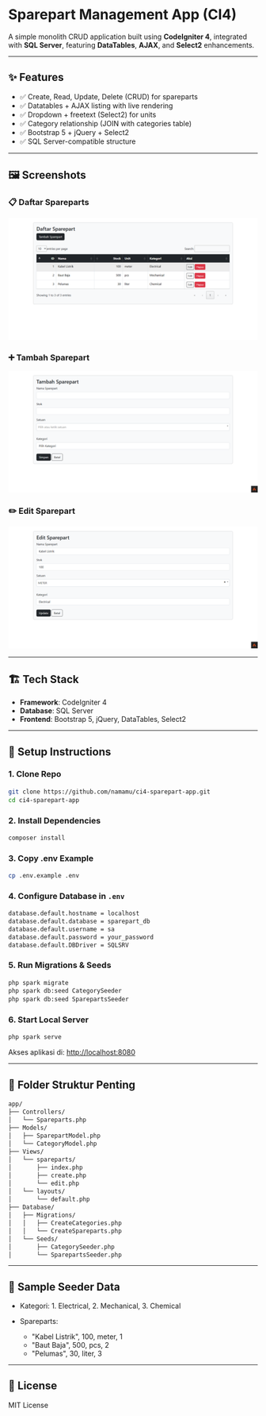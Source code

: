 # Sparepart Management App (CI4)

A simple monolith CRUD application built using **CodeIgniter 4**, integrated with **SQL Server**, featuring **DataTables**, **AJAX**, and **Select2** enhancements.

---

## ✨ Features

* ✅ Create, Read, Update, Delete (CRUD) for spareparts
* ✅ Datatables + AJAX listing with live rendering
* ✅ Dropdown + freetext (Select2) for units
* ✅ Category relationship (JOIN with categories table)
* ✅ Bootstrap 5 + jQuery + Select2
* ✅ SQL Server-compatible structure

---

## 🖼️ Screenshots

### 📋 Daftar Spareparts
![Index Page](public/screenshots/index.png)

### ➕ Tambah Sparepart
![Create Page](public/screenshots/create.png)

### ✏️ Edit Sparepart
![Edit Page](public/screenshots/edit.png)

---

## 🏗️ Tech Stack

* **Framework**: CodeIgniter 4
* **Database**: SQL Server
* **Frontend**: Bootstrap 5, jQuery, DataTables, Select2

---

## 🧰 Setup Instructions

### 1. Clone Repo

```bash
git clone https://github.com/namamu/ci4-sparepart-app.git
cd ci4-sparepart-app
```

### 2. Install Dependencies

```bash
composer install
```

### 3. Copy .env Example

```bash
cp .env.example .env
```

### 4. Configure Database in `.env`

```dotenv
database.default.hostname = localhost
database.default.database = sparepart_db
database.default.username = sa
database.default.password = your_password
database.default.DBDriver = SQLSRV
```

### 5. Run Migrations & Seeds

```bash
php spark migrate
php spark db:seed CategorySeeder
php spark db:seed SparepartsSeeder
```

### 6. Start Local Server

```bash
php spark serve
```

Akses aplikasi di: [http://localhost:8080](http://localhost:8080)

---

## 📁 Folder Struktur Penting

```
app/
├── Controllers/
│   └── Spareparts.php
├── Models/
│   ├── SparepartModel.php
│   └── CategoryModel.php
├── Views/
│   └── spareparts/
│       ├── index.php
│       ├── create.php
│       └── edit.php
│   └── layouts/
│       └── default.php
├── Database/
│   ├── Migrations/
│   │   ├── CreateCategories.php
│   │   └── CreateSpareparts.php
│   └── Seeds/
│       ├── CategorySeeder.php
│       └── SparepartsSeeder.php
```

---

## 🧪 Sample Seeder Data

* Kategori: 1. Electrical, 2. Mechanical, 3. Chemical
* Spareparts:

  * "Kabel Listrik", 100, meter, 1
  * "Baut Baja", 500, pcs, 2
  * "Pelumas", 30, liter, 3

---

## 📜 License

MIT License
